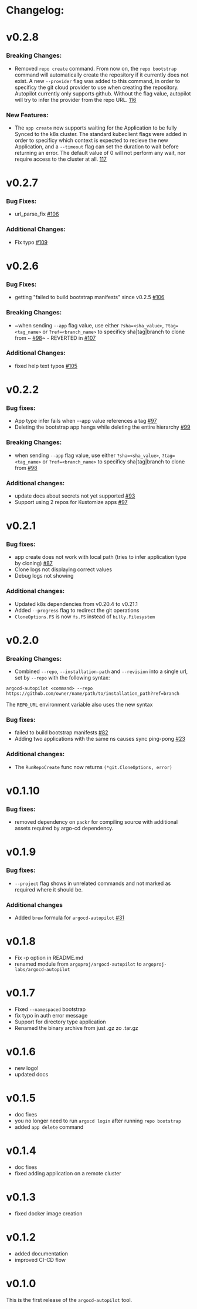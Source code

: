 # Changelog:

# v0.2.8

### Breaking Changes:
* Removed `repo create` command. From now on, the `repo bootstrap` command will automatically create the repository if it currently does not exist. A new `--provider` flag was added to this command, in order to specificy the git cloud provider to use when creating the repository. Autopilot currently only supports github. Without the flag value, autopilot will try to infer the provider from the repo URL. [116](https://github.com/argoproj-labs/argocd-autopilot/pull/116)

### New Features:
* The `app create` now supports waiting for the Application to be fully Synced to the k8s cluster. The standard kubeclient flags were added in order to specificy which context is expected to recieve the new Application, and a `--timeout` flag can set the duration to wait before returning an error. The default value of 0 will not perform any wait, nor require access to the cluster at all. [117](https://github.com/argoproj-labs/argocd-autopilot/pull/117)

# v0.2.7

### Bug Fixes:
* url_parse_fix [#106](https://github.com/argoproj-labs/argocd-autopilot/issues/106)

### Additional Changes:
* Fix typo [#109](https://github.com/argoproj-labs/argocd-autopilot/pull/109)

# v0.2.6

### Bug Fixes:
* getting "failed to build bootstrap manifests" since v0.2.5 [#106](https://github.com/argoproj-labs/argocd-autopilot/issues/106)

### Breaking Changes:
* ~when sending `--app` flag value, use either `?sha=<sha_value>`, `?tag=<tag_name>` or `?ref=<branch_name>` to specificy sha|tag|branch to clone from ~ [#98](https://github.com/argoproj-labs/argocd-autopilot/pull/98)~ - REVERTED in [#107](https://github.com/argoproj-labs/argocd-autopilot/pull/107)

### Additional Changes:
* fixed help text typos [#105](https://github.com/argoproj-labs/argocd-autopilot/pull/105)

# v0.2.2

### Bug fixes:
* App type infer fails when --app value references a tag [#97](https://github.com/argoproj-labs/argocd-autopilot/issues/97)
* Deleting the bootstrap app hangs while deleting the entire hierarchy [#99](https://github.com/argoproj-labs/argocd-autopilot/issues/99)

### Breaking Changes:
* when sending `--app` flag value, use either `?sha=<sha_value>`, `?tag=<tag_name>` or `?ref=<branch_name>` to specificy sha|tag|branch to clone from [#98](https://github.com/argoproj-labs/argocd-autopilot/pull/98)

### Additional changes:
* update docs about secrets not yet supported [#93](https://github.com/argoproj-labs/argocd-autopilot/pull/93)
* Support using 2 repos for Kustomize apps [#97](https://github.com/argoproj-labs/argocd-autopilot/issues/97)

# v0.2.1

### Bug fixes:
* app create does not work with local path (tries to infer application type by cloning) [#87](https://github.com/argoproj-labs/argocd-autopilot/issues/87)
* Clone logs not displaying correct values
* Debug logs not showing

### Additional changes:
* Updated k8s dependencies from v0.20.4 to v0.21.1
* Added `--progress` flag to redirect the git operations
* `CloneOptions.FS` is now `fs.FS` instead of `billy.Filesystem`

# v0.2.0

### Breaking Changes:
* Combined `--repo`, `--installation-path` and `--revision` into a single url, set by `--repo` with the following syntax:  
```
argocd-autopilot <command> --repo https://github.com/owner/name/path/to/installation_path?ref=branch
```
The `REPO_URL` environment variable also uses the new syntax

### Bug fixes:
* failed to build bootstrap manifests [#82](https://github.com/argoproj-labs/argocd-autopilot/issues/82)
* Adding two applications with the same ns causes sync ping-pong [#23](https://github.com/argoproj-labs/argocd-autopilot/issues/23)

### Additional changes:
* The `RunRepoCreate` func now returns `(*git.CloneOptions, error)`

# v0.1.10

### Bug fixes:

* removed dependency on `packr` for compiling source with additional assets required by argo-cd dependency.

# v0.1.9
### Bug fixes:

* `--project` flag shows in unrelated commands and not marked as required where it should be.

### Additional changes

* Added `brew` formula for `argocd-autopilot` [#31](https://github.com/argoproj-labs/argocd-autopilot/issues/31)

# v0.1.8

* Fix -p option in README.md
* renamed module from `argoproj/argocd-autopilot` to `argoproj-labs/argocd-autopilot`
# v0.1.7

* Fixed `--namespaced` bootstrap
* fix typo in auth error message
* Support for directory type application
* Renamed the binary archive from just .gz zo .tar.gz

# v0.1.6
* new logo!
* updated docs
# v0.1.5
* doc fixes
* you no longer need to run `argocd login` after running `repo bootstrap`
* added `app delete` command

# v0.1.4
* doc fixes
* fixed adding application on a remote cluster

# v0.1.3
* fixed docker image creation

# v0.1.2
* added documentation
* improved CI-CD flow

# v0.1.0
This is the first release of the `argocd-autopilot` tool.
